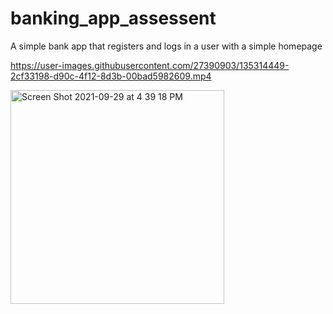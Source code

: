 # banking_app_assessent

A simple bank app that registers and logs in a user with a simple homepage


https://user-images.githubusercontent.com/27390903/135314449-2cf33198-d90c-4f12-8d3b-00bad5982609.mp4

<img width="342" alt="Screen Shot 2021-09-29 at 4 39 18 PM" src="https://user-images.githubusercontent.com/27390903/135302707-b6c29a94-8ca1-4fee-8349-129a16684b87.png">

